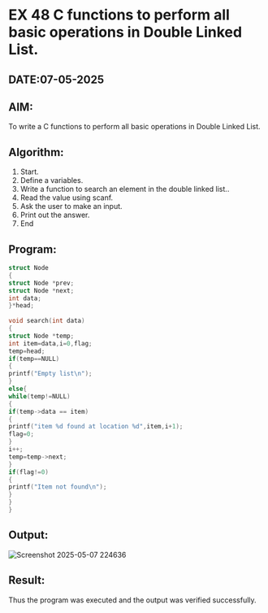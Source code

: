 # EX 48 C functions to perform all basic operations in Double Linked List.
## DATE:07-05-2025
## AIM:
To write a C functions to perform all basic operations in Double Linked List.

## Algorithm:
1. Start. 
2. Define a variables. 
3. Write a function to search an element in the double linked list.. 
4. Read the value using scanf. 
5. Ask the user to make an input. 
6. Print out the answer. 
7. End
   
## Program:
```c program
struct Node 
{ 
struct Node *prev; 
struct Node *next; 
int data; 
}*head; 
 
void search(int data) 
{ 
struct Node *temp; 
int item=data,i=0,flag; 
temp=head; 
if(temp==NULL) 
{ 
printf("Empty list\n"); 
} 
else{ 
while(temp!=NULL) 
{ 
if(temp->data == item) 
{ 
printf("item %d found at location %d",item,i+1); 
flag=0; 
} 
i++; 
temp=temp->next; 
} 
if(flag!=0) 
{ 
printf("Item not found\n"); 
} 
} 
}
```

## Output:

![Screenshot 2025-05-07 224636](https://github.com/user-attachments/assets/e1a2f71b-4dd1-4e50-ad5e-ea4e1b69f084)



## Result:
Thus the program was executed and the output was verified successfully.
